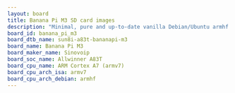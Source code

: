 ```yaml
---
layout: board
title: Banana Pi M3 SD card images
description: "Minimal, pure and up-to-date vanilla Debian/Ubuntu armhf SD card images for Banana Pi M3 by Sinovoip, SoC: Allwinner A83T, CPU ISA: armv7"
board_id: banana_pi_m3
board_dtb_name: sun8i-a83t-bananapi-m3
board_name: Banana Pi M3
board_maker_name: Sinovoip
board_soc_name: Allwinner A83T
board_cpu_name: ARM Cortex A7 (armv7)
board_cpu_arch_isa: armv7
board_cpu_arch_debian: armhf
---
```

